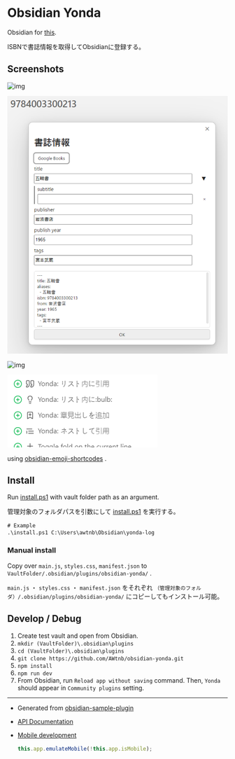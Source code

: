 # Obsidian Yonda

Obsidian for [this](https://github.com/AWtnb/bookscrap).

ISBNで書誌情報を取得してObsidianに登録する。

## Screenshots

![img](./images/img-register.png)

![img](./images/img-generate.png)

![img](./images/img-result.png)

![img](./images/img-moblie-toolbar.png)

using [obsidian-emoji-shortcodes](https://github.com/phibr0/obsidian-emoji-shortcodes) .

## Install

Run [install.ps1](install.ps1) with vault folder path as an argument.

管理対象のフォルダパスを引数にして [install.ps1](install.ps1) を実行する。

```
# Example
.\install.ps1 C:\Users\awtnb\Obsidian\yonda-log
```

### Manual install

Copy over `main.js`, `styles.css`, `manifest.json` to `VaultFolder/.obsidian/plugins/obsidian-yonda/` .

`main.js` ・ `styles.css` ・ `manifest.json` をそれぞれ `（管理対象のフォルダ）/.obsidian/plugins/obsidian-yonda/` にコピーしてもインストール可能。

## Develop / Debug

1. Create test vault and open from Obsidian.
1. `mkdir (VaultFolder)\.obsidian\plugins`
1. `cd (VaultFolder)\.obsidian\plugins`
1. `git clone https://github.com/AWtnb/obsidian-yonda.git`
1. `npm install`
1. `npm run dev`
1. From Obsidian, run `Reload app without saving` command. Then, `Yonda` should appear in `Community plugins` setting.


---

- Generated from [obsidian-sample-plugin](https://github.com/obsidianmd/obsidian-sample-plugin)
- [API Documentation](https://github.com/obsidianmd/obsidian-api)
- [Mobile development](https://docs.obsidian.md/Plugins/Getting+started/Mobile+development)

    ```JavaScript
    this.app.emulateMobile(!this.app.isMobile);
    ```

